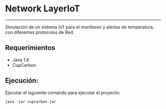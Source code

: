 # Network LayerIoT
____

Simulación de un sistema IoT para el monitoreo y alertas de temperatura, con diferentes protocolos de Red.

## Requerimientos

- Java 1.8
- CupCarbon

## Ejecución:
Ejecutar el siguiente comando para ejecutar el proyecto:

```
java -jar cupcarbon.jar

```
